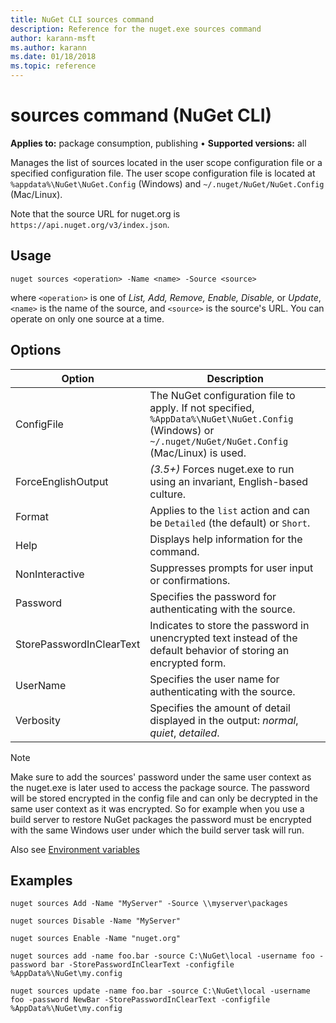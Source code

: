 ```yaml
---
title: NuGet CLI sources command
description: Reference for the nuget.exe sources command
author: karann-msft
ms.author: karann
ms.date: 01/18/2018
ms.topic: reference
---
```


# sources command (NuGet CLI)

**Applies to:** package consumption, publishing &bullet; **Supported versions:** all

Manages the list of sources located in the user scope configuration file or a specified configuration file. The user scope configuration file is located at `%appdata%\NuGet\NuGet.Config` (Windows) and `~/.nuget/NuGet/NuGet.Config` (Mac/Linux).

Note that the source URL for nuget.org is `https://api.nuget.org/v3/index.json`.

## Usage

```cli
nuget sources <operation> -Name <name> -Source <source>
```

where `<operation>` is one of *List, Add, Remove, Enable, Disable,* or *Update*, `<name>` is the name of the source, and `<source>` is the source's URL. You can operate on only one source at a time.

## Options

| Option | Description |
| --- | --- |
| ConfigFile | The NuGet configuration file to apply. If not specified, `%AppData%\NuGet\NuGet.Config` (Windows) or `~/.nuget/NuGet/NuGet.Config` (Mac/Linux) is used.|
| ForceEnglishOutput | *(3.5+)* Forces nuget.exe to run using an invariant, English-based culture. |
| Format | Applies to the `list` action and can be `Detailed` (the default) or `Short`. |
| Help | Displays help information for the command. |
| NonInteractive | Suppresses prompts for user input or confirmations. |
| Password | Specifies the password for authenticating with the source. |
| StorePasswordInClearText | Indicates to store the password in unencrypted text instead of the default behavior of storing an encrypted form. |
| UserName | Specifies the user name for authenticating with the source. |
| Verbosity | Specifies the amount of detail displayed in the output: *normal*, *quiet*, *detailed*. |

> [!Note]
> Make sure to add the sources' password under the same user context as the nuget.exe is later used to access the package source. The password will be stored encrypted in the config file and can only be decrypted in the same user context as it was encrypted. So for example when you use a build server to restore NuGet packages the password must be encrypted with the same Windows user under which  the build server task will run.

Also see [Environment variables](cli-ref-environment-variables.md)

## Examples

```cli
nuget sources Add -Name "MyServer" -Source \\myserver\packages

nuget sources Disable -Name "MyServer"

nuget sources Enable -Name "nuget.org"

nuget sources add -name foo.bar -source C:\NuGet\local -username foo -password bar -StorePasswordInClearText -configfile %AppData%\NuGet\my.config

nuget sources update -name foo.bar -source C:\NuGet\local -username foo -password NewBar -StorePasswordInClearText -configfile %AppData%\NuGet\my.config
```
